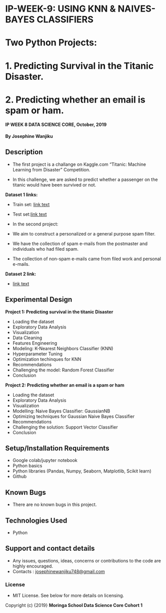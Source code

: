 # IP-WEEK-9:  USING KNN & NAIVES-BAYES CLASSIFIERS ##
# Two Python Projects:
# 1. Predicting Survival in the Titanic Disaster.
# 2. Predicting whether an email is spam or ham.

#### IP WEEK 8 DATA SCIENCE CORE, October, 2019

#### By **Josephine Wanjiku**

## Description
* The first project is a challange on Kaggle.com “Titanic: Machine Learning from Disaster” Competition.

* In this challenge, we are asked to predict whether a passenger on the titanic would have been survived or not.

**Dataset 1 links:**
* Train set: [link text](https://www.kaggle.com/c/titanic/download/train.csv)
* Test set:[link text](https://www.kaggle.com/c/titanic/download/test.csv)

* In the second project:
* We aim to construct a personalized or a general purpose spam filter.
* We have the collection of spam e-mails from the postmaster and individuals who had filed spam.
* The collection of non-spam e-mails came from filed work and personal e-mails.

**Dataset 2 link:**
* [link text](https://archive.ics.uci.edu/ml/datasets/Spambase)

## Experimental Design

 **Project 1: Predicting survival in the titanic Disaster**
 * Loading the dataset
 * Exploratory Data Analysis
 * Visualization
 * Data Cleaning
 * Features Engineering
 * Modeling: K-Nearest Neighbors Classifier (KNN)
 * Hyperparameter Tuning
 * Optimization techinques for KNN 
 * Recommendations
 * Challenging the model: Random Forest Classifier
 * Conclusion
 
**Project 2: Predicting whether an email is a spam or ham**
 * Loading the dataset
 * Exploratory Data Analysis
 * Visualization
 * Modelling: Naive Bayes Classifier: GaussianNB
 * Optimizing techniques for Gaussian Naive Bayes Classifier
 * Recommendations
 * Challenging the solution: Support Vector Classifier
 * Conclusion

## Setup/Installation Requirements

* Google colab/jupyter notebook
* Python basics
* Python libraries (Pandas, Numpy, Seaborn, Matplotlib, Scikit learn)
* Github

## Known Bugs

* There are no known bugs in this project. 

## Technologies Used

* Python

## Support and contact details

* Any issues, questions, ideas, concerns or contributions to the code are highly encouraged.
* Contacts : josephinewanjiku748@gmail.com 
 
### License

* MIT License. See below for more details on licensing.

Copyright (c) {2019} **Moringa School Data Science Core Cohort 1**
